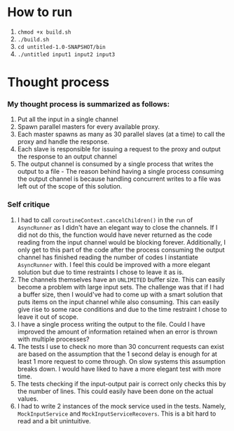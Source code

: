 # How to run

 1. `chmod +x build.sh`
 2. `./build.sh`
 3. `cd untitled-1.0-SNAPSHOT/bin`
 4. `./untitled input1 input2 input3`

# Thought process

### My thought process is summarized as follows:

1. Put all the input in a single channel 
2. Spawn parallel masters for every available proxy.
3. Each master spawns as many as 30 parallel slaves (at a time) to call the proxy and handle the response.
4. Each slave is responsible for issuing a request to the proxy and output the response to an output channel
5. The output channel is consumed by a single process that writes the output to a file - The reason behind having a single process consuming the output channel is because handling concurrent writes to a file was left out of the scope of this solution.


### Self critique

1. I had to call `coroutineContext.cancelChildren()` in the `run` of `AsyncRunner` as I didn't have an elegant way to close the channels. If I did not do this, the function would have never returned as the code reading from the input channel would be blocking forever. Additionally, I only get to this part
of the code after the process consuming the output channel has finished reading the number of codes I instantiate `AsyncRunner` with. I feel this could be improved with a more elegant solution but due to time restraints I chose to leave it as is.
2. The channels themselves have an `UNLIMITED` buffer size. This can easily become a problem with large input sets. The challenge was that if I had a buffer size, then I would've had to
come up with a smart solution that puts items on the input channel while also consuming. This can easily give rise to some race conditions and due to the time restraint I chose to leave it out of scope.
3. I have a single process writing the output to the file. Could I have improved the amount of information retained when an error is thrown with multiple processes?  
4. The tests I use to check no more than 30 concurrent requests can exist are based on the assumption that the 1 second delay is enough for at least 1 more request to come through. On slow systems this assumption breaks down. I would
have liked to have a more elegant test with more time.
5. The tests checking if the input-output pair is correct only checks this by the number of lines. This could easily have been done on the actual values.
6. I had to write 2 instances of the mock service used in the tests. Namely, `MockInputService` and `MockInputServiceRecovers`. 
This is a bit hard to read and a bit unintuitive.







